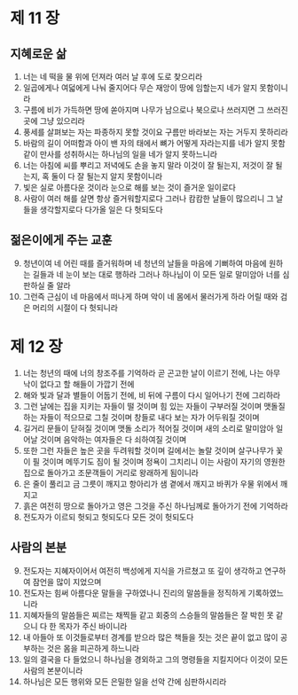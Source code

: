 # 제 11 장

## 지혜로운 삶

1. 너는 네 떡을 물 위에 던져라 여러 날 후에 도로 찾으리라
2. 일곱에게나 여덟에게 나눠 줄지어다 무슨 재앙이 땅에 임할는지 네가 알지 못함이니라
3. 구름에 비가 가득하면 땅에 쏟아지며 나무가 남으로나 북으로나 쓰러지면 그 쓰러진 곳에 그냥 있으리라
4. 풍세를 살펴보는 자는 파종하지 못할 것이요 구름만 바라보는 자는 거두지 못하리라
5. 바람의 길이 어떠함과 아이 밴 자의 태에서 뼈가 어떻게 자라는지를 네가 알지 못함 같이 만사를 성취하시는 하나님의 일을 네가 알지 못하느니라
6. 너는 아침에 씨를 뿌리고 저녁에도 손을 놓지 말라 이것이 잘 될는지, 저것이 잘 될는지, 혹 둘이 다 잘 될는지 알지 못함이니라
7. 빛은 실로 아름다운 것이라 눈으로 해를 보는 것이 즐거운 일이로다
8. 사람이 여러 해를 살면 항상 즐거워할지로다 그러나 캄캄한 날들이 많으리니 그 날들을 생각할지로다 다가올 일은 다 헛되도다

## 젊은이에게 주는 교훈

9. 청년이여 네 어린 때를 즐거워하며 네 청년의 날들을 마음에 기뻐하여 마음에 원하는 길들과 네 눈이 보는 대로 행하라 그러나 하나님이 이 모든 일로 말미암아 너를 심판하실 줄 알라
10. 그런즉 근심이 네 마음에서 떠나게 하며 악이 네 몸에서 물러가게 하라 어릴 때와 검은 머리의 시절이 다 헛되니라

# 제 12 장

1. 너는 청년의 때에 너의 창조주를 기억하라 곧 곤고한 날이 이르기 전에, 나는 아무 낙이 없다고 할 해들이 가깝기 전에
2. 해와 빛과 달과 별들이 어둡기 전에, 비 뒤에 구름이 다시 일어나기 전에 그리하라
3. 그런 날에는 집을 지키는 자들이 떨 것이며 힘 있는 자들이 구부러질 것이며 맷돌질 하는 자들이 적으므로 그칠 것이며 창들로 내다 보는 자가 어두워질 것이며
4. 길거리 문들이 닫혀질 것이며 맷돌 소리가 적어질 것이며 새의 소리로 말미암아 일어날 것이며 음악하는 여자들은 다 쇠하여질 것이며
5. 또한 그런 자들은 높은 곳을 두려워할 것이며 길에서는 놀랄 것이며 살구나무가 꽃이 필 것이며 메뚜기도 짐이 될 것이며 정욕이 그치리니 이는 사람이 자기의 영원한 집으로 돌아가고 조문객들이 거리로 왕래하게 됨이니라
6. 은 줄이 풀리고 금 그릇이 깨지고 항아리가 샘 곁에서 깨지고 바퀴가 우물 위에서 깨지고
7. 흙은 여전히 땅으로 돌아가고 영은 그것을 주신 하나님께로 돌아가기 전에 기억하라
8. 전도자가 이르되 헛되고 헛되도다 모든 것이 헛되도다

## 사람의 본분

9. 전도자는 지혜자이어서 여전히 백성에게 지식을 가르쳤고 또 깊이 생각하고 연구하여 잠언을 많이 지었으며
10. 전도자는 힘써 아름다운 말들을 구하였나니 진리의 말씀들을 정직하게 기록하였느니라
11. 지혜자들의 말씀들은 찌르는 채찍들 같고 회중의 스승들의 말씀들은 잘 박힌 못 같으니 다 한 목자가 주신 바이니라
12. 내 아들아 또 이것들로부터 경계를 받으라 많은 책들을 짓는 것은 끝이 없고 많이 공부하는 것은 몸을 피곤하게 하느니라
13. 일의 결국을 다 들었으니 하나님을 경외하고 그의 명령들을 지킬지어다 이것이 모든 사람의 본분이니라
14. 하나님은 모든 행위와 모든 은밀한 일을 선악 간에 심판하시리라
